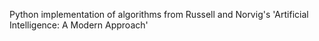 
Python implementation of algorithms from Russell and Norvig's 'Artificial Intelligence: A Modern Approach'
